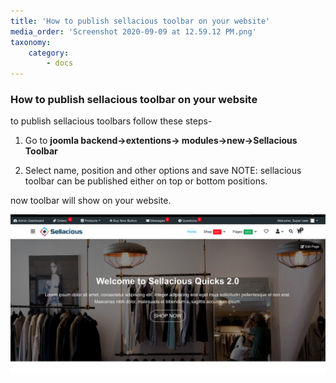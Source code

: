 ```yaml
---
title: 'How to publish sellacious toolbar on your website'
media_order: 'Screenshot 2020-09-09 at 12.59.12 PM.png'
taxonomy:
    category:
        - docs
---
```


### How to publish sellacious toolbar on your website


to publish sellacious toolbars follow these steps-

1. Go to **joomla backend->extentions-> modules->new->Sellacious Toolbar**

2. Select name, position and other options and save
NOTE: sellacious toolbar can be published either on top or bottom positions.

now toolbar will show on your website.

![](Screenshot%202020-09-09%20at%2012.59.12%20PM.png)
